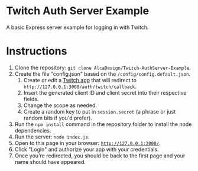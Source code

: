 # Twitch Auth Server Example

A basic Express server example for logging in with Twitch.

# Instructions

1. Clone the repository: `git clone AlcaDesign/Twitch-AuthServer-Example`.
2. Create the file "config.json" based on the `/config/config.default.json`.
    1. Create or edit a [Twitch app](http://www.twitch.tv/kraken/oauth2/clients/new) that will redirect to `http://127.0.0.1:3000/auth/twitch/callback`.
    2. Insert the generated client ID and client secret into their respective fields.
    3. Change the scope as needed.
    4. Create a random key to put in `session.secret` (a phrase or just random bits if you'd prefer).
3. Run the `npm install` command in the repository folder to install the node dependencies.
4. Run the server: `node index.js`.
5. Open to this page in your browser: [`http://127.0.0.1:3000/`](http://127.0.0.1:3000/).
6. Click "Login" and authorize your app with your credentials.
7. Once you're redirected, you should be back to the first page and your name should have appeared.
